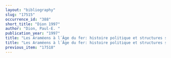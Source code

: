 ```yaml
---
layout: "bibliography"
slug: "17515"
occurrence_id: "388"
short_title: "Dion 1997"
author: "Dion, Paul-E. "
publication_year: "1997"
title: "Les Araméens à l´Âge du fer: histoire politique et structures sociales"
title: "Les Araméens à l´Âge du fer: histoire politique et structures sociales"
previous_item: "17518"
---
```

